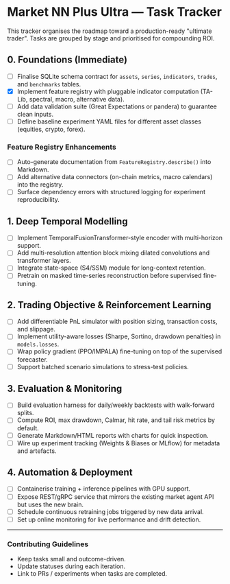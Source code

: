 # Market NN Plus Ultra — Task Tracker

This tracker organises the roadmap toward a production-ready "ultimate trader". Tasks are grouped by stage and prioritised for compounding ROI.

## 0. Foundations (Immediate)
- [ ] Finalise SQLite schema contract for `assets`, `series`, `indicators`, `trades`, and `benchmarks` tables.
- [x] Implement feature registry with pluggable indicator computation (TA-Lib, spectral, macro, alternative data).
- [ ] Add data validation suite (Great Expectations or pandera) to guarantee clean inputs.
- [ ] Define baseline experiment YAML files for different asset classes (equities, crypto, forex).

### Feature Registry Enhancements
- [ ] Auto-generate documentation from `FeatureRegistry.describe()` into Markdown.
- [ ] Add alternative data connectors (on-chain metrics, macro calendars) into the registry.
- [ ] Surface dependency errors with structured logging for experiment reproducibility.

## 1. Deep Temporal Modelling
- [ ] Implement TemporalFusionTransformer-style encoder with multi-horizon support.
- [ ] Add multi-resolution attention block mixing dilated convolutions and transformer layers.
- [ ] Integrate state-space (S4/SSM) module for long-context retention.
- [ ] Pretrain on masked time-series reconstruction before supervised fine-tuning.

## 2. Trading Objective & Reinforcement Learning
- [ ] Add differentiable PnL simulator with position sizing, transaction costs, and slippage.
- [ ] Implement utility-aware losses (Sharpe, Sortino, drawdown penalties) in `models.losses`.
- [ ] Wrap policy gradient (PPO/IMPALA) fine-tuning on top of the supervised forecaster.
- [ ] Support batched scenario simulations to stress-test policies.

## 3. Evaluation & Monitoring
- [ ] Build evaluation harness for daily/weekly backtests with walk-forward splits.
- [ ] Compute ROI, max drawdown, Calmar, hit rate, and tail risk metrics by default.
- [ ] Generate Markdown/HTML reports with charts for quick inspection.
- [ ] Wire up experiment tracking (Weights & Biases or MLflow) for metadata and artefacts.

## 4. Automation & Deployment
- [ ] Containerise training + inference pipelines with GPU support.
- [ ] Expose REST/gRPC service that mirrors the existing market agent API but uses the new brain.
- [ ] Schedule continuous retraining jobs triggered by new data arrival.
- [ ] Set up online monitoring for live performance and drift detection.

---

### Contributing Guidelines
* Keep tasks small and outcome-driven.
* Update statuses during each iteration.
* Link to PRs / experiments when tasks are completed.
